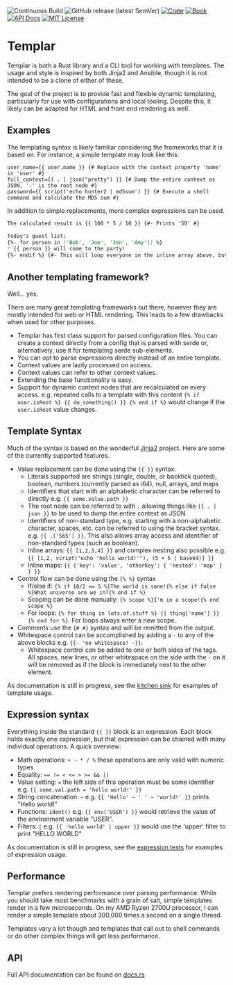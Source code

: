 ![Continuous Build](https://github.com/proctorlabs/templar/workflows/Continuous%20Build/badge.svg)
![GitHub release (latest SemVer)](https://img.shields.io/github/v/release/proctorlabs/templar)
[![Crate](https://img.shields.io/crates/v/templar.svg)](https://crates.io/crates/templar)
[![Book](https://img.shields.io/badge/book-current-important.svg)](https://proctorlabs.github.io/templar/)
[![API Docs](https://img.shields.io/badge/docs-current-important.svg)](https://docs.rs/templar/)
[![MIT License](https://img.shields.io/github/license/proctorlabs/templar.svg)](LICENSE-MIT)

# Templar

Templar is both a Rust library and a CLI tool for working with templates. The usage and style is
inspired by both Jinja2 and Ansible, though it is not intended to be a clone of either of these.

The goal of the project is to provide fast and flexible dynamic templating, particularly for use with
configurations and local tooling. Despite this, it likely can be adapted for HTML and front end rendering
as well.

## Examples

The templating syntax is likely familiar considering the frameworks that it is based on. For instance, a
simple template may look like this:

```properties
user_name={{ user.name }} {# Replace with the context property 'name' in 'user' #}
full_context={{ . | json("pretty") }} {# Dump the entire context as JSON, '.' is the root node #}
password={{ script('echo hunter2 | md5sum') }} {# Execute a shell command and calculate the MD5 sum #}
```

In addition to simple replacements, more complex expressions can be used.

```markdown
The calculated result is {{ 100 * 5 / 10 }} {#- Prints '50' #}

Today's guest list:
{%- for person in ['Bob', 'Joe', 'Jen', 'Amy')] %}
* {{ person }} will come to the party!
{%- endif %} {#- This will loop everyone in the inline array above, but they array could also come from the context #}
```

## Another templating framework?

Well... yes.

There are many great templating frameworks out there, however they are mostly intended for web or HTML rendering. This leads
to a few drawbacks when used for other purposes.

* Templar has first class support for parsed configuration files. You can create a context directly from a config that is parsed with
  serde or, alternatively, use it for templating serde sub-elements.
* You can opt to parse expressions directly instead of an entire template.
* Context values are lazily processed on access.
* Context values can refer to other context values.
* Extending the base functionality is easy.
* Support for dynamic context nodes that are recalculated on every access. e.g. repeated calls to a template with this content
  `{% if user.isRoot %} {{ do_something() }} {% end if %}` would change if the `user.isRoot` value changes.

## Template Syntax

Much of the syntax is based on the wonderful [Jinja2](https://jinja.palletsprojects.com/en/2.10.x/) project. Here are some
of the currently supported features.

* Value replacement can be done using the `{{ }}` syntax.
    * Literals supported are strings (single, double, or backtick quoted), boolean, numbers (currently parsed as i64), null, arrays, and maps
    * Identifiers that start with an alphabetic character can be referred to directly e.g. `{{ some.value.path }}`
    * The root node can be referred to with `.` allowing things like `{{ . | json }}` to be used to dump the entire context as JSON
    * Identifiers of non-standard type, e.g. starting with a non-alphabetic character, spaces, etc. can be referred to using the
      bracket syntax. e.g. `{{ .['565'] }}`. This also allows array access and identifier of non-standard types (such as boolean).
    * Inline arrays: `{{ [1,2,3,4] }}` and complex nesting also possible e.g. `{{ [1,2, script("echo 'hello world!'"), (5 + 5 | base64)] }}`
    * Inline maps: `{{ {'key': 'value', 'otherKey': { 'nested': 'map' } } }}`
* Control flow can be done using the `{% %}` syntax
    * If/else if: `{% if 10/2 == 5 %}The world is sane!{% else if false %}What universe are we in?{% end if %}`
    * Scoping can be done manually: `{% scope %}I'm in a scope!{% end scope %}`
    * For loops: `{% for thing in lots.of.stuff %} {{ thing['name'] }} {% end for %}`. For loops always enter a new scope.
* Comments use the `{# #}` syntax and will be remitted from the output.
* Whitespace control can be accomplished by adding a `-` to any of the above blocks e.g. `{{- 'no whitespace! -}}`.
    * Whitespace control can be added to one or both sides of the tags. All spaces, new lines, or other whitespace on the side with the `-`
      on it will be removed as if the block is immediately next to the other element.

As documentation is still in progress, see the [kitchen sink](./examples/kitchen_sink.tmpl) for examples of template usage.

## Expression syntax

Everything inside the standard `{{ }}` block is an expression. Each block holds exactly one expression, but that expression can be chained with
many individual operations. A quick overview:

* Math operations: `+ - * / %` these operations are only valid with numeric types
* Equality: `== != < <= > >= && ||`
* Value setting: `=` the left side of this operation must be some identifier e.g. `{{ some.val.path = 'hello world!' }}`
* String concatenation: `~` e.g. `{{ 'Hello' ~ ' ' ~ 'world!' }}` prints "Hello world!"
* Functions: `ident()` e.g. `{{ env('USER') }}` would retrieve the value of the environment variable "USER".
* Filters: `|` e.g. `{{ 'hello world' | upper }}` would use the 'upper' filter to print "HELLO WORLD"

As documentation is still in progress, see the [expression tests](./src/test/expressions.rs) for examples of expression usage.

## Performance

Templar prefers rendering performance over parsing performance. While you should take most benchmarks with a grain of salt, simple templates
render in a few microseconds. On my AMD Ryzen 2700U processor, I can render a simple template about 300,000 times a second on a single thread.

Templates vary a lot though and templates that call out to shell commands or do other complex things will get less performance.

## API

Full API documentation can be found on [docs.rs](https://docs.rs/templar/)
